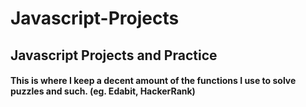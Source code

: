 # Javascript-Projects
## Javascript Projects and Practice
#### This is where I keep a decent amount of the functions I use to solve puzzles and such. (eg. Edabit, HackerRank)
